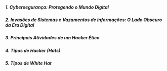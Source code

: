##### 1. Cybersegurança: Protegendo o Mundo Digital
##### 2. Invasões de Sistemas e Vazamentos de Informações: O Lado Obscuro da Era Digital
##### 3. Principais Atividades de um Hacker Ético
##### 4. Tipos de Hacker (Hats)
##### 5. Tipos de White Hat
